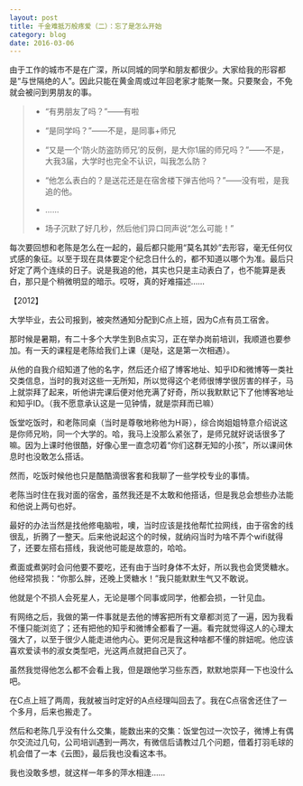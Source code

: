 ```yaml
---
layout: post
title: 千金难抵万般疼爱（二）：忘了是怎么开始
category: blog
date: 2016-03-06
---
```



由于工作的城市不是在广深，所以同城的同学和朋友都很少。大家给我的形容都是“与世隔绝的人”。因此只能在黄金周或过年回老家才能聚一聚。只要聚会，不免就会被问到男朋友的事。

>   * “有男朋友了吗？”——有啦
> 
>   * “是同学吗？”——不是，是同事+师兄
> 
>   * “又是一个‘防火防盗防师兄’的反例，是大你1届的师兄吗？”——不是，大我3届，大学时也完全不认识，叫我怎么防？
> 
>   * “他怎么表白的？是送花还是在宿舍楼下弹吉他吗？”——没有啦，是我追的他。
> 
>   * ……
> 
>   * 场子沉默了好几秒，然后他们异口同声说“怎么可能！”

每次要回想和老陈是怎么在一起的，最后都只能用“莫名其妙”去形容，毫无任何仪式感的象征。以至于现在具体要定个纪念日什么的，都不知道以哪个为准。最后只好定了两个连续的日子。说是我追的他，其实也只是主动表白了，也不能算是表白，那只是个稍微明显的暗示。哎呀，真的好难描述……

【2012】

大学毕业，去公司报到，被突然通知分配到C点上班，因为C点有员工宿舍。

那时候是暑期，有二十多个大学生到B点实习，正在举办岗前培训，我顺道也要参加。有一天的课程是老陈给我们上课（是哒，这是第一次相遇）。

从他的自我介绍知道了他的名字，然后还介绍了博客地址、知乎ID和微博等一类社交类信息，当时的我对这些一无所知，所以觉得这个老师很博学很厉害的样子，马上就崇拜了起来，听他讲完课后便对他充满了好奇，所以我默默记下了他博客地址和知乎ID。（我不愿意承认这是一见钟情，就是崇拜而已嘛）

饭堂吃饭时，和老陈同桌（当时是尊敬地称他为H哥），综合岗姐姐特意介绍说这是你师兄哟，同一个大学的。哈，我马上没那么紧张了，是师兄就好说话很多了嘛。因为上课时他很酷，好像心里一直念叨着“你们这群无知的小孩”，所以课间休息时也没敢怎么搭话。

然而，吃饭时候他也只是酷酷滴很客套和我聊了一些学校专业的事情。

老陈当时住在我对面的宿舍，虽然我还是不太敢和他搭话，但是我总会想些办法能和他说上两句也好。

最好的办法当然是找他修电脑啦，噢，当时应该是找他帮忙拉网线，由于宿舍的线很乱，折腾了一整天。后来他说起这个的时候，就纳闷当时为啥不弄个wifi就得了，还要左搭右搭线，我说他可能是故意的，哈哈。

煮面或煮粥时会问他要不要吃，还有由于当时身体不太好，所以我也会煲煲糖水。他经常损我：“你那么胖，还晚上煲糖水！”我只能默默生气又不敢说。

他就是个不损人会死星人，无论是哪个同事或同学，他都会损，一针见血。

有网络之后，我做的第一件事就是去他的博客把所有文章都浏览了一遍，因为我看不懂只能浏览了；还有把他的知乎和微博全都看了一遍。看完就觉得这人的心理太强大了，以至于很少人能走进他内心。更何况是我这种啥都不懂的胖妞呢。他应该喜欢爱读书的淑女类型吧，光这两点就把自己灭了。

虽然我觉得他怎么都不会看上我，但是跟他学习些东西，默默地崇拜一下也没什么吧。

在C点上班了两周，我就被当时定好的A点经理叫回去了。我在C点宿舍还住了一个多月，后来也搬走了。

然后和老陈几乎没有什么交集，能数出来的交集：饭堂包过一次饺子，微博上有偶尔交流过几句，公司培训遇到一两次，有微信后请教过几个问题，借着打羽毛球的机会借了一本《云图》，最后我也没看这本书。

我也没敢多想，就这样一年多的萍水相逢……

